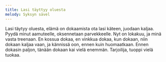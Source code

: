 ```yaml
---
title: Lasi täyttyy oluesta
melody: Syksyn sävel
---
```


Lasi täytyy oluesta, elämä on dokaamista
ota lasi käteen, juodaan kaljaa.
Pyydä minut aamuteelle,
oksennetaan parvekkeelle.
Nyt on lokakuu, ja minä vasta treenaan.
En kossua dokaa, en vinkkua dokaa,
kun dokaan, niin dokaan kaljaa vaan,
ja kännissä oon, ennen kuin huomaatkaan.
Ennen dokasin paljon, tänään dokaan kai
vielä enemmän.
Tarjoilija, tuoppi vielä tuokaa.
